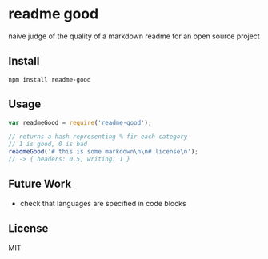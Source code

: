# readme good

naive judge of the quality of a markdown readme for an open source project

## Install
```shell
npm install readme-good
```

## Usage

```javascript
var readmeGood = require('readme-good');

// returns a hash representing % fir each category
// 1 is good, 0 is bad
readmeGood('# this is some markdown\n\n# license\n');
// -> { headers: 0.5, writing: 1 }
```

## Future Work

* check that languages are specified in code blocks

## License
MIT
